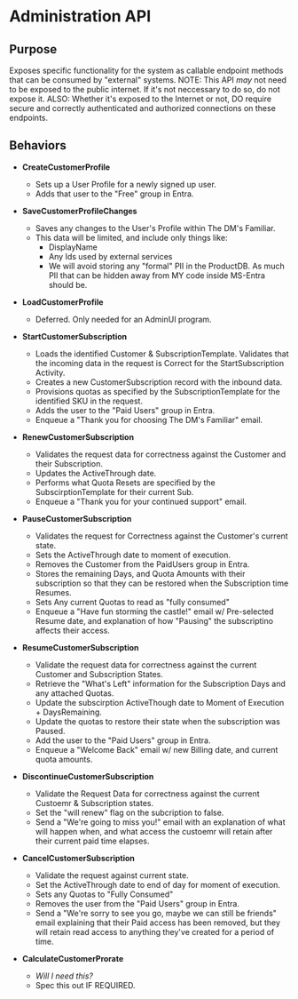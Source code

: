 # Administration API

## Purpose
Exposes specific functionality for the system as callable endpoint methods that can be consumed by "external" systems.
NOTE:  This API *may* not need to be exposed to the public internet.  If it's not neccessary to do so, do not expose it.
ALSO:  Whether it's exposed to the Internet or not, DO require secure and correctly authenticated and authorized connections on these endpoints.

## Behaviors
* **CreateCustomerProfile**
  * Sets up a User Profile for a newly signed up user.
  * Adds that user to the "Free" group in Entra.
* **SaveCustomerProfileChanges**
  * Saves any changes to the User's Profile within The DM's Familiar.
  * This data will be limited, and include only things like:
    * DisplayName
    * Any Ids used by external services
    * We will avoid storing any "formal" PII in the ProductDB.  As much PII that can be hidden away from MY code inside MS-Entra should be.
* **LoadCustomerProfile**
  * Deferred.  Only needed for an AdminUI program.
  
* **StartCustomerSubscription**
  * Loads the identified Customer & SubscriptionTemplate.  Validates that the incoming data in the request is Correct for the StartSubscription Activity.
  * Creates a new CustomerSubscription record with the inbound data.
  * Provisions quotas as specified by the SubscriptionTemplate for the identified SKU in the request.
  * Adds the user to the "Paid Users" group in Entra.
  * Enqueue a "Thank you for choosing The DM's Familiar" email.
* **RenewCustomerSubscription**
  * Validates the request data for correctness against the Customer and their Subscription.
  * Updates the ActiveThrough date.
  * Performs what Quota Resets are specified by the SubscirptionTemplate for their current Sub.
  * Enqueue a "Thank you for your continued support" email.
* **PauseCustomerSubscription**
  * Validates the request for Correctness against the Customer's current state.
  * Sets the ActiveThrough date to moment of execution.
  * Removes the Customer from the PaidUsers group in Entra.
  * Stores the remaining Days, and Quota Amounts with their subscription so that they can be restored when the Subscription time Resumes.
  * Sets Any current Quotas to read as "fully consumed"
  * Enqueue a "Have fun storming the castle!" email w/ Pre-selected Resume date, and explanation of how "Pausing" the subscriptino affects their access.
* **ResumeCustomerSubscription**
  * Validate the request data for correctness against the current Customer and Subscription States.
  * Retrieve the "What's Left" information for the Subscription Days and any attached Quotas.
  * Update the subscirption ActiveThough date to Moment of Execution + DaysRemaining.
  * Update the quotas to restore their state when the subscription was Paused.
  * Add the user to the "Paid Users" group in Entra.
  * Enqueue a "Welcome Back" email w/ new Billing date, and current quota amounts.
* **DiscontinueCustomerSubscription**
  * Validate the Request Data for correctness against the current Custoemr & Subscription states.
  * Set the "will renew" flag on the subcription to false.
  * Send a "We're going to miss you!" email with an explanation of what will happen when, and what access the custoemr will retain after their current paid time elapses.
* **CancelCustomerSubscription**
  * Validate the request against current state.
  * Set the ActiveThrough date to end of day for moment of execution.
  * Sets any Quotas to "Fully Consumed"
  * Removes the user from the "Paid Users" group in Entra.
  * Send a "We're sorry to see you go, maybe we can still be friends" email explaining that their Paid access has been removed, but they will retain read access to anything they've created for a period of time.
* **CalculateCustomerProrate**
  * *Will I need this?*
  * Spec this out IF REQUIRED.
